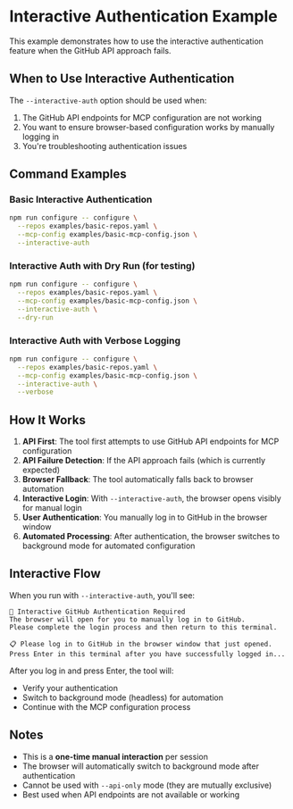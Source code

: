 # Interactive Authentication Example

This example demonstrates how to use the interactive authentication feature when the GitHub API approach fails.

## When to Use Interactive Authentication

The `--interactive-auth` option should be used when:
1. The GitHub API endpoints for MCP configuration are not working
2. You want to ensure browser-based configuration works by manually logging in
3. You're troubleshooting authentication issues

## Command Examples

### Basic Interactive Authentication
```bash
npm run configure -- configure \
  --repos examples/basic-repos.yaml \
  --mcp-config examples/basic-mcp-config.json \
  --interactive-auth
```

### Interactive Auth with Dry Run (for testing)
```bash
npm run configure -- configure \
  --repos examples/basic-repos.yaml \
  --mcp-config examples/basic-mcp-config.json \
  --interactive-auth \
  --dry-run
```

### Interactive Auth with Verbose Logging
```bash
npm run configure -- configure \
  --repos examples/basic-repos.yaml \
  --mcp-config examples/basic-mcp-config.json \
  --interactive-auth \
  --verbose
```

## How It Works

1. **API First**: The tool first attempts to use GitHub API endpoints for MCP configuration
2. **API Failure Detection**: If the API approach fails (which is currently expected)
3. **Browser Fallback**: The tool automatically falls back to browser automation
4. **Interactive Login**: With `--interactive-auth`, the browser opens visibly for manual login
5. **User Authentication**: You manually log in to GitHub in the browser window
6. **Automated Processing**: After authentication, the browser switches to background mode for automated configuration

## Interactive Flow

When you run with `--interactive-auth`, you'll see:

```
🔑 Interactive GitHub Authentication Required
The browser will open for you to manually log in to GitHub.
Please complete the login process and then return to this terminal.

📋 Please log in to GitHub in the browser window that just opened.
Press Enter in this terminal after you have successfully logged in...
```

After you log in and press Enter, the tool will:
- Verify your authentication
- Switch to background mode (headless) for automation
- Continue with the MCP configuration process

## Notes

- This is a **one-time manual interaction** per session
- The browser will automatically switch to background mode after authentication
- Cannot be used with `--api-only` mode (they are mutually exclusive)
- Best used when API endpoints are not available or working